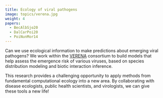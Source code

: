 ```yaml
---
title: Ecology of viral pathogens
image: topics/verena.jpg
weight: 4
papers:
  - BecAlbSjo20
  - DalCarPoi20
  - PoiNunMor14
---
```


Can we use ecological information to make predictions about emerging viral
pathogens? We work within the [VERENA](http://viralemergence.org/) consortium to
build models that help assess the emergence risk of various viruses, based on
species distribution modeling and biotic interaction inference.

<!--more-->

This research provides a challenging opportunity to apply methods from
fundamental computational ecology into a new area. By collaborating with disease
ecologists, public health scientists, and virologists, we can give these tools a
new life!
